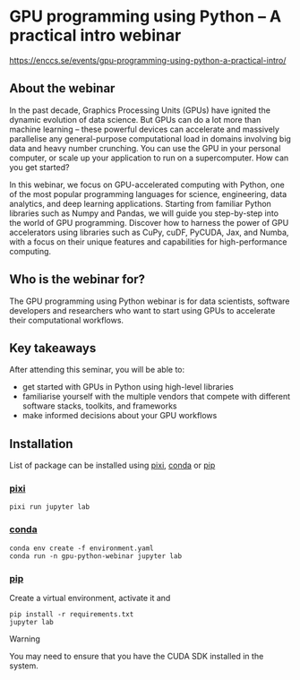 # GPU programming using Python – A practical intro webinar

<https://enccs.se/events/gpu-programming-using-python-a-practical-intro/>

## About the webinar

In the past decade, Graphics Processing Units (GPUs) have ignited the dynamic evolution of data science. But GPUs can do a lot more than machine learning – these powerful devices can accelerate and massively parallelise any general-purpose computational load in domains involving big data and heavy number crunching. You can use the GPU in your personal computer, or scale up your application to run on a supercomputer. How can you get started?

In this webinar, we focus on GPU-accelerated computing with Python, one of the most popular programming languages for science, engineering, data analytics, and deep learning applications. Starting from familiar Python libraries such as Numpy and Pandas, we will guide you step-by-step into the world of GPU programming. Discover how to harness the power of GPU accelerators using libraries such as CuPy, cuDF, PyCUDA, Jax, and Numba, with a focus on their unique features and capabilities for high-performance computing.

## Who is the webinar for?

The GPU programming using Python webinar is for data scientists, software developers and researchers who want to start using GPUs to accelerate their computational workflows.

## Key takeaways

After attending this seminar, you will be able to:

- get started with GPUs in Python using high-level libraries
- familiarise yourself with the multiple vendors that compete with different software stacks, toolkits, and frameworks
- make informed decisions about your GPU workflows

## Installation

List of package can be installed using [pixi], [conda] or [pip]

[pixi]: https://pixi.sh
[conda]: https://conda-forge.org/download/
[pip]: https://pip.pypa.io/en/stable/installation/

### [pixi]

```
pixi run jupyter lab
```

### [conda]

```
conda env create -f environment.yaml
conda run -n gpu-python-webinar jupyter lab
```

### [pip]

Create a virtual environment, activate it and

```
pip install -r requirements.txt
jupyter lab
```

> [!WARNING]
> You may need to ensure that you have the CUDA SDK installed in the system.
